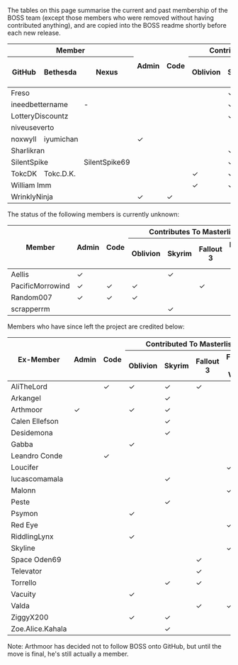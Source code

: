 The tables on this page summarise the current and past membership of the BOSS team (except those members who were removed without having contributed anything), and are copied into the BOSS readme shortly before each new release.

<table>
    <thead>
        <tr><th colspan="3">Member<th rowspan="2">Admin<th rowspan="2">Code<th colspan="4">Contributes To Masterlist
        <tr><th>GitHub<th>Bethesda<th>Nexus<th>Oblivion<th>Skyrim<th>Fallout 3<th>Fallout: New Vegas
    <tbody class="teamTableBody">
        <tr><td colspan="3">Freso<td><td><td><td>&#x2713;<td><td>
        <tr><td colspan="2">ineedbettername<td>-<td><td><td><td>&#x2713;<td><td>
        <tr><td colspan="3">LotteryDiscountz<td><td><td><td>&#x2713;<td><td>
        <tr><td colspan="3">niveuseverto<td><td><td><td><td><td>&#x2713;
        <tr><td>noxwyll<td colspan="2">iyumichan<td>&#x2713;<td><td><td><td><td>&#x2713;
        <tr><td colspan="3">Sharlikran<td><td><td><td>&#x2713;<td><td>
        <tr><td colspan="2">SilentSpike<td>SilentSpike69<td><td><td><td>&#x2713;<td><td>
        <tr><td>TokcDK<td colspan="2">Tokc.D.K.<td><td><td>&#x2713;<td>&#x2713;<td><td>
        <tr><td colspan="3">William Imm<td><td><td>&#x2713;<td>&#x2713;<td><td>
        <tr><td colspan="3">WrinklyNinja<td>&#x2713;<td>&#x2713;<td><td><td><td>
</table>

The status of the following members is currently unknown:

<table>
    <thead>
        <tr><th rowspan="2">Member<th rowspan="2">Admin<th rowspan="2">Code<th colspan="4">Contributes To Masterlist
        <tr><th>Oblivion<th>Skyrim<th>Fallout 3<th>Fallout: New Vegas
    <tbody class="teamTableBody">
        <tr><td>Aellis<td>&#x2713;<td><td><td>&#x2713;<td><td>
        <tr class="inactive"><td>PacificMorrowind<td>&#x2713;<td>&#x2713;<td>&#x2713;<td><td>&#x2713;<td>
        <tr class="inactive"><td>Random007<td>&#x2713;<td>&#x2713;<td>&#x2713;<td><td><td>
        <tr><td>scrapperrm<td><td><td><td>&#x2713;<td><td>
</table>

Members who have since left the project are credited below:

<table>
    <thead><tr><th rowspan="2">Ex-Member<th rowspan="2">Admin<th rowspan="2">Code<th colspan="5">Contributed To Masterlist
        <tr><th>Oblivion<th>Skyrim<th>Fallout 3<th>Fallout: New Vegas
    <tbody class="teamTableBody">
        <tr><td>AliTheLord<td><td>&#x2713;<td>&#x2713;<td>&#x2713;<td>&#x2713;<td>
        <tr><td>Arkangel<td><td><td><td>&#x2713;<td><td>
        <tr><td>Arthmoor<td>&#x2713;<td><td>&#x2713;<td>&#x2713;<td><td>
        <tr><td>Calen Ellefson<td><td><td><td>&#x2713;<td><td>
        <tr><td>Desidemona<td><td><td><td>&#x2713;<td><td>
        <tr><td>Gabba<td><td><td>&#x2713;<td><td><td>
        <tr><td>Leandro Conde<td><td>&#x2713;<td><td><td><td>
        <tr><td>Loucifer<td><td><td><td><td><td>&#x2713;
        <tr><td>lucascomamala<td><td><td><td>&#x2713;<td><td>
        <tr><td>Malonn<td><td><td><td><td><td>&#x2713;
        <tr><td>Peste<td><td><td><td>&#x2713;<td><td>
        <tr><td>Psymon<td><td><td>&#x2713;<td><td><td>
        <tr><td>Red Eye<td><td><td><td><td><td>&#x2713;
        <tr><td>RiddlingLynx<td><td><td>&#x2713;<td><td><td>
        <tr><td>Skyline<td><td><td><td><td><td>&#x2713;
        <tr><td>Space Oden69<td><td><td><td><td>&#x2713;<td>
        <tr><td>Televator<td><td><td><td><td>&#x2713;<td>
        <tr><td>Torrello<td><td><td><td>&#x2713;<td>&#x2713;<td>
        <tr><td>Vacuity<td><td><td>&#x2713;<td><td><td>
        <tr><td>Valda<td><td><td><td><td>&#x2713;<td>&#x2713;
        <tr><td>ZiggyX200<td><td><td>&#x2713;<td>&#x2713;<td><td>
        <tr><td>Zoe.Alice.Kahala<td><td><td><td>&#x2713;<td><td>
</table>

Note: Arthmoor has decided not to follow BOSS onto GitHub, but until the move is final, he's still actually a member.